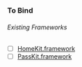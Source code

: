 ### To Bind
###### Existing Frameworks
- [ ] [HomeKit.framework](https://github.com/xamarin/xamarin-macios/wiki/HomeKit-watchOS-Beta1)
- [ ] [PassKit.framework](https://github.com/xamarin/xamarin-macios/wiki/PassKit-watchOS-Beta1)
